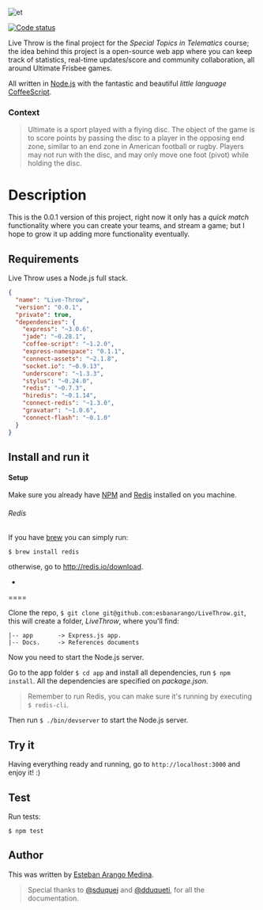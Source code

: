  ![et](https://github.com/esbanarango/LiveThrow/blob/master/Docs./lg.png?raw=true)

[![][2]][1]

  [1]: https://travis-ci.org/esbanarango/LiveThrow
  [2]: https://api.travis-ci.org/esbanarango/LiveThrow.png?branch=master (Code status)

Live Throw is the final project for the _Special Topics in Telematics_ course; the idea behind this project is a open-source web app where you can keep track of statistics, real-time updates/score and community collaboration, all around Ultimate Frisbee games.

All written in [Node.js](http://nodejs.org/) with the fantastic and beautiful _little language_ [CoffeeScript](http://coffeescript.org/).

### Context

>Ultimate is a sport played with a flying disc. The object of the game is to score points by passing the disc to a player in the opposing end zone, similar to an end zone in American football or rugby. Players may not run with the disc, and may only move one foot (pivot) while holding the disc.

# Description

This is the 0.0.1 version of this project, right now it only has a _quick match_ functionality where you can create your teams, and stream a game; but I hope to grow it up adding more functionality eventually.

##  Requirements
Live Throw uses a Node.js full stack.

```json
{
  "name": "Live-Throw",
  "version": "0.0.1",
  "private": true,
  "dependencies": {
    "express": "~3.0.6",
    "jade": "~0.28.1",
    "coffee-script": "~1.2.0",
    "express-namespace": "0.1.1",
    "connect-assets": "~2.1.8",
    "socket.io": "~0.9.13",
    "underscore": "~1.3.3",
    "stylus": "~0.24.0",
    "redis": "~0.7.3",
    "hiredis": "~0.1.14",
    "connect-redis": "~1.3.0",
    "gravatar": "~1.0.6",
    "connect-flash": "~0.1.0"
  }
}
```

## Install and run it

#### Setup

Make sure you already have [NPM](http://npmjs.org/) and [Redis](http://redis.io/) installed on you machine.

###### Redis
If you have [brew](http://mxcl.github.com/homebrew/) you can simply run:

    $ brew install redis
otherwise, go to http://redis.io/download.

-
====


Clone the repo, `$ git clone git@github.com:esbanarango/LiveThrow.git`, this will create a folder, _LiveThrow_, where you'll find:

    |-- app       -> Express.js app.
    |-- Docs.     -> References documents

Now you need to start the Node.js server.

Go to the app folder `$ cd app` and install all dependencies, run `$ npm install`. All the dependencies are specified on _package.json_.

>Remember to run Redis, you can make sure it's running by executing  `$ redis-cli`.

Then run `$ ./bin/devserver` to start the Node.js server.

## Try it

Having everything ready and running, go to `http://localhost:3000` and enjoy it! :)

## Test

Run tests:

    $ npm test


## Author
This was written by [Esteban Arango Medina](http://twitter.com/esbanarango).
>Special thanks to [@sduquej](https://twitter.com/sduquej) and [@dduqueti](https://twitter.com/dduqueti), for all the documentation.
